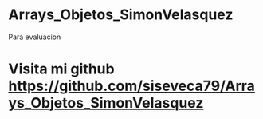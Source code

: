 # Arrays_Objetos_SimonVelasquez
Para evaluacion
# Visita mi github https://github.com/siseveca79/Arrays_Objetos_SimonVelasquez